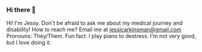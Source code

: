 ### Hi there 👋


Hi! I'm Jessy. Don't be afraid to ask me about my medical journey and disability! How to reach me? Email me at jessicarkinsman@gmail.com Pronouns: They/Them. Fun fact: I play piano to destress. I'm not very good, but I love doing it.